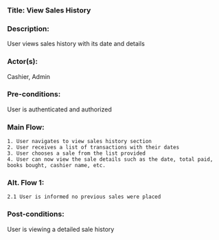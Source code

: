 ### **Title:** View Sales History

### **Description:**
User views sales history with its date and details

### **Actor(s):**
Cashier, Admin

### **Pre-conditions:**
User is authenticated and authorized

### **Main Flow:**
    1. User navigates to view sales history section
    2. User receives a list of transactions with their dates
    3. User chooses a sale from the list provided
    4. User can now view the sale details such as the date, total paid, books bought, cashier name, etc.

### **Alt. Flow 1:**
    2.1 User is informed no previous sales were placed

### **Post-conditions:**
User is viewing a detailed sale history
